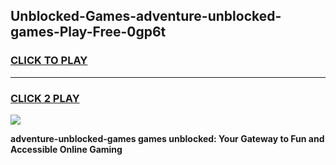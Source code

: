 
## Unblocked-Games-adventure-unblocked-games-Play-Free-0gp6t
<h3>
<a href="https://premium76.site?title=adventure-unblocked-games&ref=18A1">CLICK TO PLAY</a></h3>
<hr>

<h3>
<a href="https://premium76.site?title=adventure-unblocked-games&ref=18A1">CLICK 2 PLAY</a>
  
</h3>

<a href="https://premium76.site?title=adventure-unblocked-games&ref=18A1"><img src="https://clearcache.store/games.png"></a>


**adventure-unblocked-games games unblocked: Your Gateway to Fun and Accessible Online Gaming**
